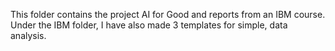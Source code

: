 This folder contains the project AI for Good and reports from an IBM course. Under the IBM folder, I have also made 3 templates for simple, data analysis.
